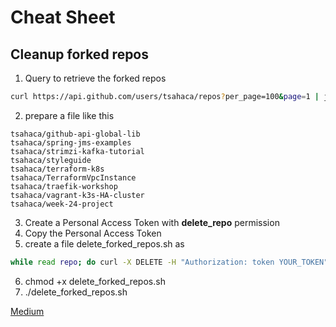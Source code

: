 # Cheat Sheet

## Cleanup forked repos
1. Query to retrieve the forked repos
```bash
curl https://api.github.com/users/tsahaca/repos?per_page=100&page=1 | jq '.[] | select(.fork==true) | .clone_url' > forked-repos.txt
```
2. prepare a file like this

```text
tsahaca/github-api-global-lib
tsahaca/spring-jms-examples
tsahaca/strimzi-kafka-tutorial
tsahaca/styleguide
tsahaca/terraform-k8s
tsahaca/TerraformVpcInstance
tsahaca/traefik-workshop
tsahaca/vagrant-k3s-HA-cluster
tsahaca/week-24-project
```

3. Create a Personal Access Token with **delete_repo** permission 
4. Copy the Personal Access Token
5. create a file delete_forked_repos.sh as

```bash
while read repo; do curl -X DELETE -H "Authorization: token YOUR_TOKEN" "https://api.github.com/repos/$repo"; done < forked-repos.txt
```
6. chmod +x delete_forked_repos.sh
7. ./delete_forked_repos.sh

[Medium](https://medium.com/analytics-vidhya/delete-all-unused-github-repositories-using-github-api-18ea4d17b8e9)
